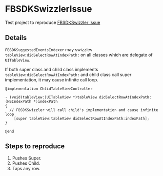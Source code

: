 # FBSDKSwizzlerIssue
Test project to reproduce [FBSDKSwizzler issue](https://github.com/facebook/facebook-ios-sdk/issues/1318)

## Details
`FBSDKSuggestedEventsIndexer` may swizzles `tableView:didSelectRowAtIndexPath:` on all classes which are delegate of `UITableView`.

If both super class and child class implements `tableView:didSelectRowAtIndexPath:` and child class call super implementation, it may cause infinite call loop.

```
@implementation ChlidTableViewController

- (void)tableView:(UITableView *)tableView didSelectRowAtIndexPath:(NSIndexPath *)indexPath
{
  // FBSDKSwizzler will call child's implementation and cause infinite loop
	[super tableView:tableView didSelectRowAtIndexPath:indexPath];
}

@end
```

## Steps to reproduce

1. Pushes Super.
2. Pushes Child.
3. Taps any row.
